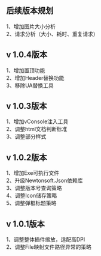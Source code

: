 ## 后续版本规划
1、增加图片大小分析  
2、请求分析（大小、耗时、重复请求）  
## v 1.0.4版本
1、增加置顶功能  
2、增加Header替换功能  
3、移除UA替换工具  
## v 1.0.3版本
1、增加vConsole注入工具  
2、调整html文档判断标准  
3、调整部分样式  
## v 1.0.2版本
1、增加Exe可执行文件  
2、升级Newtonsoft.Json依赖库  
3、调整版本号查询策略  
4、调整Icon储存策略  
5、调整弹框标题策略  
## v 1.0.1版本
1、调整整体插件缩放，适配高DPI  
2、调整File映射文件路径异常的策略
